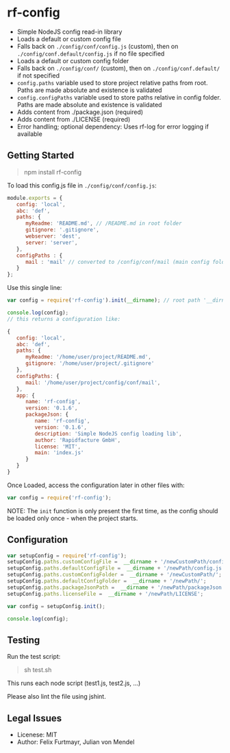 # rf-config

* Simple NodeJS config read-in library
* Loads a default or custom config file
* Falls back on `./config/conf/config.js` (custom), then on `./config/conf.default/config.js` if no file specified
* Loads a default or custom config folder
* Falls back on `./config/conf/` (custom), then on `./config/conf.default/` if not specified
* `config.paths` variable used to store project relative paths from root. Paths are made absolute and existence is validated
* `config.configPaths` variable used to store paths relative in config folder. Paths are made absolute and existence is validated
* Adds content from ./package.json (required)
* Adds content from ./LICENSE (required)
* Error handling; optional dependency: Uses rf-log for error logging if available

## Getting Started

> npm install rf-config

To load this config.js file in `./config/conf/config.js`:
```js
module.exports = {
   config: 'local',
   abc: 'def',
   paths: {
      myReadme: 'README.md', // /README.md in root folder
      gitignore: '.gitignore',
      webserver: 'dest',
      server: 'server',
   },
   configPaths : {
      mail : 'mail' // converted to /config/conf/mail (main config folder)
   }
};
```

Use this single line:

```js
var config = require('rf-config').init(__dirname); // root path '__dirname'

console.log(config);
// this returns a configuration like:

{
   config: 'local',
   abc: 'def',
   paths: {
      myReadme: '/home/user/project/README.md',
      gitignore: '/home/user/project/.gitignore'
   },
   configPaths: {
      mail: '/home/user/project/config/conf/mail',
   },
   app: {
      name: 'rf-config',
      version: '0.1.6',
      packageJson: {
         name: 'rf-config',
         version: '0.1.6',
         description: 'Simple NodeJS config loading lib',
         author: 'Rapidfacture GmbH',
         license: 'MIT',
         main: 'index.js'
      }
   }
}
```

Once Loaded, access the configuration later in other files with:
```js
var config = require('rf-config');
```
NOTE: The `init` function is only present the first time, as the config should be loaded only once - when the project starts.

## Configuration
```js
var setupConfig = require('rf-config');
setupConfig.paths.customConfigFile =  __dirname + '/newCustomPath/config.js';
setupConfig.paths.defaultConfigFile =  __dirname + '/newPath/config.js';
setupConfig.paths.customConfigFolder =  __dirname + '/newCustomPath/';
setupConfig.paths.defaultConfigFolder =  __dirname + '/newPath/';
setupConfig.paths.packageJsonPath =  __dirname + '/newPath/packageJson.json';
setupConfig.paths.licenseFile =  __dirname + '/newPath/LICENSE';

var config = setupConfig.init();

console.log(config);

```
## Testing
Run the test script:
> sh test.sh

This runs each node script (test1.js, test2.js, ...)


Please also lint the file using jshint.

## Legal Issues
* Licenese: MIT
* Author: Felix Furtmayr, Julian von Mendel
